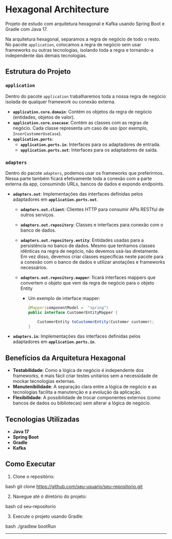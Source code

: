 # Hexagonal Architecture

Projeto de estudo com arquitetura hexagonal e Kafka usando Spring Boot e Gradle com Java 17.

Na arquitetura hexagonal, separamos a regra de negócio de todo o resto. No pacote `application`, colocamos a regra de negócio sem usar frameworks ou outras tecnologias, isolando toda a regra e tornando-a independente das demais tecnologias.

## Estrutura do Projeto

### `application`
Dentro do pacote `application` trabalharemos toda a nossa regra de negócio isolada de qualquer framework ou conexão externa.
- **`application.core.domain`**: Contém os objetos da regra de negócio (entidades, objetos de valor).
- **`application.core.usecase`**: Contém as classes com as regras de negócio. Cada classe representa um caso de uso (por exemplo, `InserCustomerUseCase`).
- **`application.ports`**:
    - **`application.ports.in`**: Interfaces para os adaptadores de entrada.
    - **`application.ports.out`**: Interfaces para os adaptadores de saída.

### `adapters`
Dentro do pacote `adapters`, podemos usar os frameworks que preferirmos. Nessa parte também ficará efetivamente toda a conexão com a parte externa da app, consumindo URLs, bancos de dados e expondo endpoints.
- **`adapters.out`**: Implementações das interfaces definidas pelos adaptadores em **`application.ports.out`**.
    - **`adapters.out.client`**: Clientes HTTP para consumir APIs RESTful de outros serviços.
    - **`adapters.out.repository`**: Classes e interfaces para conexão com o banco de dados.
    - **`adapters.out.repository.entity`**: Entidades usadas para a persistência no banco de dados. Mesmo que tenhamos classes idênticas na regra de negócio, não devemos usá-las diretamente. Em vez disso, devemos criar classes específicas neste pacote para a conexão com o banco de dados e utilizar anotações e frameworks necessários.
    - **`adapters.out.repository.mapper`**: ficará interfaces mappers que convertem o objeto que vem da regra de negócio para o objeto Entity

      - Um exemplo de interface mapper:
        ```java
        @Mapper(componentModel =  "spring")
        public interface CustomerEntityMapper {
        
            CustomerEntity toCustomerEntity(Customer customer);
        }
        ```

- **`adapters.in`**: Implementações das interfaces definidas pelos adaptadores em **`application.ports.in`**.

## Benefícios da Arquitetura Hexagonal

- **Testabilidade**: Como a lógica de negócio é independente dos frameworks, é mais fácil criar testes unitários sem a necessidade de mockar tecnologias externas.
- **Manutenibilidade**: A separação clara entre a lógica de negócio e as tecnologias facilita a manutenção e a evolução da aplicação.
- **Flexibilidade**: A possibilidade de trocar componentes externos (como bancos de dados ou bibliotecas) sem alterar a lógica de negócio.

## Tecnologias Utilizadas
- **Java 17**
- **Spring Boot**
- **Gradle**
- **Kafka**

## Como Executar

1. Clone o repositório:

bash
git clone https://github.com/seu-usuario/seu-repositorio.git

2. Navegue até o diretório do projeto:

bash
cd seu-repositorio

3. Execute o projeto usando Gradle:

bash
./gradlew bootRun


---
